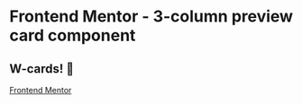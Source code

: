 # Frontend Mentor - 3-column preview card component



## W-cards! 👋

[Frontend Mentor](https://www.frontendmentor.io)
